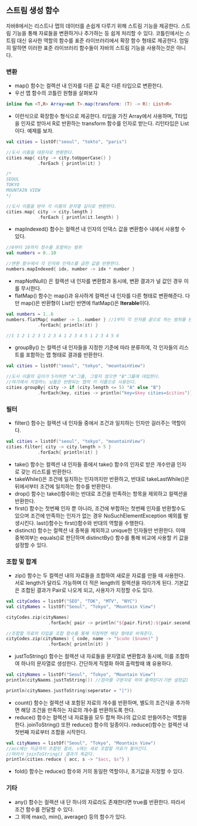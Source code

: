 ## 스트림 생성 함수

자바8에서는 리스트나 맵의 데이터를 손쉽게 다루기 위해 스트림 기능을 제공한다. 스트림 기능을 통해 자료들을 변환하거나 추가하는 등 쉽게 처리할 수 있다. 코틀린에서는 스트림 대신 유사한 역할의 함수를 표준 라이브러리에서 확장 함수 형태로 제공한다. 엄밀히 말하면 이러한 표준 라이브러리 함수들이 자바의 스트림 기능을 사용하는것은 아니다.



### 변환

- map() 함수는 컬렉션 내 인자를 다른 값 혹은 다른 타입으로 변환한다.
- 우선 맵 함수의 코틀린 원형을 살펴보자

```kotlin
inline fun <T,R> Array<out T>.map(transform: (T) -> R): List<R>
```

- 이런식으로 확장함수 형식으로 제공한다. <T> 타입을 가진 Array에서 사용하며, T타입을 인자로 받아서 R로 반환하는 transform 함수를 인자로 받는다. 리턴타입은 List<R>이다. 예제를 보자.

```kotlin
val cities = listOf("seoul", "tokto", "paris")

//도시 이름을 대문자로 변환한다.
cities.map{ city -> city.toUpperCase() }
			.forEach { println(it) }

/*
SEOUL
TOKYO
MOUNTAIN VIEW
*/

//도시 이름을 받아 각 이름의 문자열 길이로 변환한다.
cities.map{ city -> city.length }
			.forEach { println(it.length) }
```

- mapIndexed() 함수는 컬렉션 내 인자의 인덱스 값을 변환함수 내에서 사용할 수 있다.

```kotlin
//0부터 10까지 정수를 포함하는 범위
val numbers = 0..10

//변환 함수에서 각 인자와 인덱스를 곱한 값을 반환한다.
numbers.mapIndexed{ idx, number -> idx * number }
```

- mapNotNull() 은 컬렉션 내 인자를 변환함과 동시에, 변환 결과가 널 값인 경우 이를 무시한다. 
- flatMap() 함수는 map()과 유사하게 컬렉션 내 인자를 다른 형태로 변환해준다. 다만 map()은 반환형이 List<R>인 반면에 flatMap()은 **Iterable**이다.

```kotlin
val numbers = 1..6
numbers.flatMap{ number -> 1..number } //1부터 각 인자를 끝으로 하는 범위를 반환한다.
			.forEach{ println(it) }

//1 1 2 1 2 3 1 2 3 4 1 2 3 4 5 1 2 3 4 5 6
```

- groupBy() 는 컬렉션 내 인자들을 지정한 기준에 따라 분류하여, 각 인자들의 리스트를 포함하는 맵 형태로 결과를 반환한다.

```kotlin
val cities = listOf("seoul", "tokyo", "mountainView")

//도시 이름의 길이가 5이하면 "A"그륩, 그렇지 않으면 "B"그륩에 대입한다.
//여기에서 지정하느 닝름은 반환되는 맵의 키 이름으로 사용된다.
cities.groupBy{ city -> if (city.length <= 5) "A" else "B"}
			.forEach{key, cities -> println("key=$key cities=$cities")}
```



### 필터

- filter() 함수는 컬렉션 내 인자들 중에서 조건과 일치하는 인자만 걸러주는 역할이다. 

```kotlin
val cities = listOf("seoul", "tokyo", "mountainView")
cities.filter{ city -> city.length > 5 }
			.forEach{ println(it) }
```

- take() 함수는 컬렉션 내 인자들 중에서 take() 함수의 인자로 받은 개수만큼 인자로 갖는 리스트를 반환한다.
- takeWhile()은 조건에 일치하는 인자까지만 반환하고, 반대로 takeLastWhile()은 뒤에서부터 조건에 일치하는 함수를 반환한다.
- drop() 함수는 take()함수와는 반대로 조건을 만족하는 항목을 제외하고 컬렉션을 반환한다.
- first() 함수는 첫번째 인자 뿐 아니라, 조건에 부합하는 첫번째 인자를 반환할수도 있으며 조건에 만족하는 인자가 없는 경우 NoSuchElementException 예외를 발생시킨다. last()함수는 first()함수와 반대의 역할을 수행한다.
- distinct() 함수는 컬렉션 내 중복을 제외하고 unique한 인자들만 반환한다. 이때 중복여부는 equals()로 판단하며 distinctBy() 함수를 통해 비교에 사용할 키 값을 설정할 수 있다.



### 조합 및 합계

- zip() 함수는 두 컬렉션 내의 자료들을 조합하여 새로운 자료를 만들 때 사용한다. 서로 length가 달라도 가능하며 더 적은 length의 컬렉션을 따라가게 된다. 기본값은 조합된 결과가 Pair로 나오게 되고, 사용자가 지정할 수도 있다.

```kotlin
val cityCodes = listOf("SEO", "TOK", "MTV", "NYC")
val cityNames = listOf("Seoul", "Tokyo", "Mountain View")

cityCodes.zip(cityNames)
				.forEach{ pair -> println("${pair.first}:${pair.second}") }

//조합할 자료의 타입을 조합 함수를 통해 지정하면 해당 형태로 바꿔준다.
cityCodes.zip(cityNames) { code, name -> "$code ($name)" }
				.forEach{ println(it) }
```

- justToString() 함수는 컬렉션 내 자료들을 문자열로 변환함과 동시에, 이를 조함하여 하나의 문자열로 생성한다. 간단하게 직렬화 하여 출력할때 꽤 유용하다. 

```kotlin
val cityNames = listOf("Seoul", "Tokyo", "Mountain View")
println(cityNaems.justToString()) //컴마를 구분자로 하여 출력된다(기본 설정값)

println(cityNames.justToString(seperator = "|"))
```

- count() 함수는 컬렉션 내 포함된 자료의 개수를 반환하며, 별도의 조건식을 추가하면 해당 조건을 만족하는 자료의 개수를 반환하도록 한다.
- reduce() 함수는 컬렉션 내 자료들을 모두 합쳐 하나의 값으로 만들어주는 역할을 한다. joinToString() 또한 reduce() 함수의 일종이다. reduce()함수는 컬렉션 내 첫번째 자료부터 조합을 시작한다.

```kotlin
val cityNames = listOf("Seoul", "Tokyo", "Mountain View")
//acc에는 지금까지 조합된 결과, s에는 새로 조합할 자료가 들어간다.
//따라서 joinToString() 결과가 똑같다.
println(cities.reduce { acc, s -> "$acc, $s"} )
```

- fold() 함수는 reduce() 함수와 거의 동일한 역할이나, 초기값을 지정할 수 있다. 



### 기타

- any() 함수는 컬렉션 내 단 하나의 자료라도 존재한다면 true를 반환한다. 따라서 조건 함수를 전달할 수 있다. 
- 그 외에 max(), min(), average() 등의 함수가 있다.
